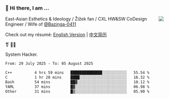### 👋 Hi there, I am ...

<img align="right" src="https://github-readme-stats.vercel.app/api?username=vickiegpt&show_icons=true&icon_color=0366d6&bg_color=ffffff&hide_title=true" />

East-Asian Esthetics & Ideology / Žižek fan / CXL HW&SW CoDesign Engineer / Wife of [@Bazinga-0411](https://bazinga-0411.github.io/)

Check out my résumé: [English Version](http://asplos.dev/) | [中文简历](http://asplos.dev/CN.html)

⚧️ 
🏳️‍⚧️ 

System Hacker.


<!--START_SECTION:waka-->

```txt
From: 29 July 2025 - To: 05 August 2025

C++          4 hrs 59 mins   ██████████████░░░░░░░░░░░   55.54 %
C            1 hr 28 mins    ████░░░░░░░░░░░░░░░░░░░░░   16.32 %
Bash         54 mins         ██▓░░░░░░░░░░░░░░░░░░░░░░   10.12 %
YAML         37 mins         █▓░░░░░░░░░░░░░░░░░░░░░░░   06.98 %
Other        31 mins         █▒░░░░░░░░░░░░░░░░░░░░░░░   05.90 %
```

<!--END_SECTION:waka-->
